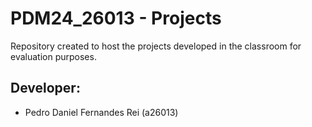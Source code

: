 # PDM24_26013 - Projects
Repository created to host the projects developed in the classroom for evaluation purposes.

## Developer:
- Pedro Daniel Fernandes Rei (a26013)
